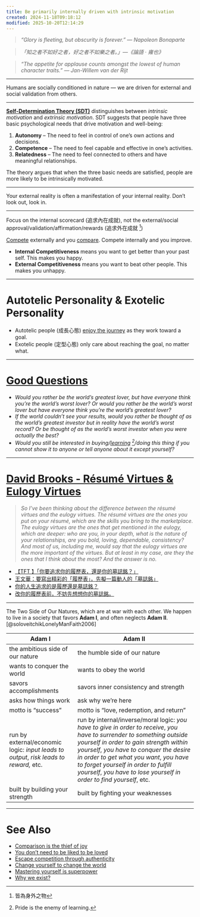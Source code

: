 ```yaml
---
title: Be primarily internally driven with intrinsic motivation
created: 2024-11-18T09:18:12
modified: 2025-10-20T12:14:29
---
```


> _“Glory is fleeting, but obscurity is forever.” — Napoleon Bonaparte_

> _「知之者不如好之者，好之者不如樂之者。」—《論語 · 雍也》_

> _“The appetite for applause counts amongst the lowest of human character traits.” — Jan-Willem van der Rijt_

---

Humans are socially conditioned in nature — we are driven for external and social validation from others.

---

**[Self-Determination Theory (SDT)](https://en.wikipedia.org/wiki/Self-determination_theory)** distinguishes between _intrinsic motivation_ and _extrinsic motivation_. SDT suggests that people have three basic psychological needs that drive motivation and well-being:

1. **Autonomy** – The need to feel in control of one’s own actions and decisions.
2. **Competence** – The need to feel capable and effective in one’s activities.
3. **Relatedness** – The need to feel connected to others and have meaningful relationships.

The theory argues that when the three basic needs are satisfied, people are more likely to be intrinsically motivated.

---

Your external reality is often a manifestation of your internal reality. Don’t look out, look in.

---

Focus on the internal scorecard (追求內在成就), not the external/social approval/validation/affirmation/rewards (追求外在成就 [^1])

[Compete](escape-competition-through-authenticity.md) externally and you [compare](comparison-is-the-thief-of-joy.md). Compete internally and you improve.

* **Internal Competitiveness** means you want to get better than your past self. This makes you happy.
* **External Competitiveness** means you want to beat other people. This makes you unhappy.

---

# Autotelic Personality \& Exotelic Personality

* Autotelic people (成長心態) [enjoy the journey](journey-over-destination.md) as they work toward a goal.
* Exotelic people (定型心態) only care about reaching the goal, no matter what.

---

# [Good Questions](how-to-ask-good-and-right-questions.md)

* _Would you rather be the world’s greatest lover, but have everyone think you’re the world’s worst lover? Or would you rather be the world’s worst lover but have everyone think you’re the world’s greatest lover?_
* _If the world couldn’t see your results, would you rather be thought of as the world’s greatest investor but in reality have the world’s worst record? Or be thought of as the world’s worst investor when you were actually the best?_
* _Would you still be interested in buying/[learning](learning-is-the-single-best-investment-that-you-can-make-for-your-time.md) [^2]/doing this thing if you cannot show it to anyone or tell anyone about it except yourself?_

---

# [David Brooks - Résumé Virtues \& Eulogy Virtues](https://www.youtube.com/watch?v=MlLWTeApqIM)

> _So I’ve been thinking about the difference between the résumé virtues and the eulogy virtues. The résumé virtues are the ones you put on your résumé, which are the skills you bring to the marketplace. The eulogy virtues are the ones that get mentioned in the eulogy, which are deeper: who are you, in your depth, what is the nature of your relationships, are you bold, loving, dependable, consistency? And most of us, including me, would say that the eulogy virtues are the more important of the virtues. But at least in my case, are they the ones that I think about the most? And the answer is no._

* [【TFT 】「你要追求你的履歷表，還是你的墓誌銘？」](https://www.youtube.com/watch?v=SBDWLvTRmP0)
* [王文華：要寫出精彩的「履歷表」，先擬一篇動人的「墓誌銘」](https://www.cheers.com.tw/article/article.action)
* [你的人生追求的是履歷還是墓誌銘？](https://ubrand.udn.com/ubrand/story/123662/3676861)
* [改你的履歷表前，不妨先想想你的墓誌銘。](https://mr6.cc/2009/01/09/%E6%94%B9%E4%BD%A0%E7%9A%84%E5%B1%A5%E6%AD%B7%E8%A1%A8%E5%89%8D%EF%BC%8C%E4%B8%8D%E5%A6%A8%E5%85%88%E6%83%B3%E6%83%B3%E4%BD%A0%E7%9A%84%E5%A2%93%E8%AA%8C%E9%8A%98/)

---

The Two Side of Our Natures, which are at war with each other. We happen to live in a society that favors **Adam I**, and often neglects **Adam II**. [@soloveitchikLonelyManFaith2006]

| **Adam I**                                                                                | **Adam II**                                                                                                                                                                                                                                                                                                                                                               |
| ------------------------------------------------------------------------------------- | --------------------------------------------------------------------------------------------------------------------------------------------------------------------------------------------------------------------------------------------------------------------------------------------------------------------------------------------------------------------- |
| the ambitious side of our nature                                                      | the humble side of our nature                                                                                                                                                                                                                                                                                                                                         |
| wants to conquer the world                                                            | wants to obey the world                                                                                                                                                                                                                                                                                                                                               |
| savors accomplishments                                                                | savors inner consistency and strength                                                                                                                                                                                                                                                                                                                                 |
| asks how things work                                                                  | ask why we’re here                                                                                                                                                                                                                                                                                                                                                    |
| motto is “success”                                                                    | motto is “love, redemption, and return”                                                                                                                                                                                                                                                                                                                               |
| run by external/economic logic: _input leads to output_, _risk leads to reward,_ etc. | run by internal/inverse/moral logic: _you have to give in order to receive_, _you have to surrender to something outside yourself in order to gain strength within yourself_, _you have to conquer the desire in order to get what you want_, _you have to forget yourself in order to fulfill yourself_, _you have to lose yourself in order to find yourself_, etc. |
| built by building your strength | built by fighting your weaknesses                                                                                      |                                                                                                                                                                                                                                                                                                                                                                       |

---

# See Also

* [Comparison is the thief of joy](comparison-is-the-thief-of-joy.md)
* [You don’t need to be liked to be loved](you-dont-need-to-be-liked-to-be-loved.md)
* [Escape competition through authenticity](escape-competition-through-authenticity.md)
* [Change yourself to change the world](change-yourself-to-change-the-world.md)
* [Mastering yourself is superpower](mastering-yourself-is-superpower.md)
* [Why we exist?](why-we-exist.md)

[^1]: 皆為身外之物
[^2]: Pride is the enemy of learning.
